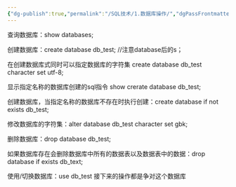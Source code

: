 ```yaml
---
{"dg-publish":true,"permalink":"/SQL技术/1.数据库操作/","dgPassFrontmatter":true,"noteIcon":""}
---
```



查询数据库：show databases;

创建数据库：create database db_test;
//注意database后的s；

在创建数据库式同时可以指定数据库的字符集
create database db_test  character  set  utf-8;

显示指定名称的数据库创建的sql指令
show crerate database db_test;

创建数据库，当指定名称的数据库不存在时执行创建：create database if not exists db_test;

修改数据库的字符集：alter database db_test character set gbk;

删除数据库：drop database db_test;

如果数据库存在会删除数据库中所有的数据表以及数据表中的数据：drop database if exists 
db_text;

使用/切换数据库：use db_test
接下来的操作都是争对这个数据库